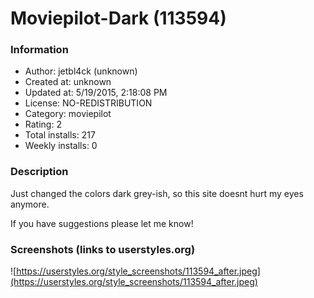 # Moviepilot-Dark (113594)

### Information
- Author: jetbl4ck (unknown)
- Created at: unknown
- Updated at: 5/19/2015, 2:18:08 PM
- License: NO-REDISTRIBUTION
- Category: moviepilot
- Rating: 2
- Total installs: 217
- Weekly installs: 0


### Description
Just changed the colors dark grey-ish, so this site doesnt hurt my eyes anymore.

If you have suggestions please let me know!


### Screenshots (links to userstyles.org)
![https://userstyles.org/style_screenshots/113594_after.jpeg](https://userstyles.org/style_screenshots/113594_after.jpeg)


